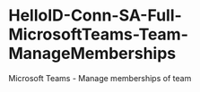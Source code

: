 # HelloID-Conn-SA-Full-MicrosoftTeams-Team-ManageMemberships
Microsoft Teams - Manage memberships of team
